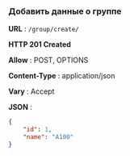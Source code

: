 ### Добавить данные о группе

**URL** : `/group/create/`

**HTTP 201 Created**

**Allow** : POST, OPTIONS

**Content-Type** : application/json

**Vary** : Accept

**JSON** :

```json
{
    "id": 1,
    "name": "A100"
}
```